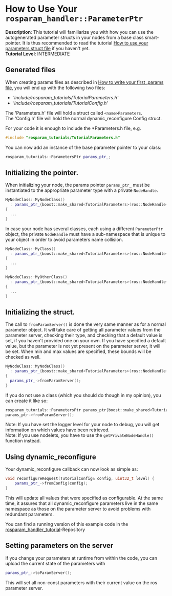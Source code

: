 # How to Use Your `rosparam_handler::ParameterPtr`
**Description**: This tutorial will familiarize you with how you can use the autogenerated parameter structs in your nodes from a base class smart-pointer. It is thus recommended to read the tutorial [How to use your parameters struct file](HowToUseYourParametersStruct.md) if you haven't yet.  
**Tutorial Level**: INTERMEDIATE

## Generated files
When creating params files as described in [How to write your first .params file](HowToWriteYourFirstParamsFile.md), you will end up with the following two files:
-   *'include/rosparam_tutorials/TutorialParameters.h'*
-   *'include/rosparam_tutorials/TutorialConfig.h'*

The '<name>Parameters.h' file will hold a struct called `<name>Parameters`.  
The '<name>Config.h' file will hold the normal dynamic_reconfigure Config struct.

For your code it is enough to include the \*Parameters.h file, e.g.

```cpp
#include "rosparam_tutorials/TutorialParameters.h"
```

You can now add an instance of the base parameter pointer to your class:

```cpp
rosparam_tutorials::ParametersPtr params_ptr_;
```

## Initializing the pointer.
When initializing your node, the params pointer `params_ptr_` must be instantiated to the appropriate parameter type with a private `NodeHandle`.

```cpp
MyNodeClass::MyNodeClass()
  : params_ptr_{boost::make_shared<TutorialParameters>(ros::NodeHandle("~"))}
{
  ...
}
```

In case your node has several classes, each using a different `ParameterPtr` object, the private `NodeHandle` must have a sub-namespace that is unique to your object in order to avoid parameters name collision.

```cpp
MyNodeClass::MyClass()
  : params_ptr_{boost::make_shared<TutorialParameters>(ros::NodeHandle("~/my_class"))}
{
  ...
}

MyNodeClass::MyOtherClass()
  : params_ptr_{boost::make_shared<TutorialParameters>(ros::NodeHandle("~/my_other_class"))}
{
  ...
}
```

## Initializing the struct.

The call to `fromParamServer()` is done the very same manner as for a normal parameter object.
It will take care of getting all parameter values from the parameter server, checking their type, and checking that a default value is set, if you haven't provided one on your own. If you have specified a default value, but the parameter is not yet present on the parameter server, it will be set. When min and max values are specified, these bounds will be checked as well.

```cpp
MyNodeClass::MyNodeClass()
  : params_ptr_{boost::make_shared<TutorialParameters>(ros::NodeHandle("~"))}
{
  params_ptr_->fromParamServer();
}
```

If you do not use a class (which you should do though in my opinion), you can create it like so:
```cpp
rosparam_tutorials::ParametersPtr params_ptr{boost::make_shared<TutorialParameters>(ros::NodeHandle("~"))}
params_ptr->fromParamServer();
```
Note: If you have set the logger level for your node to debug, you will get information on which values have been retrieved.  
Note: If you use nodelets, you have to use the `getPrivateNodeHandle()` function instead.

## Using dynamic_reconfigure
Your dynamic_reconfigure callback can now look as simple as:
```cpp
void reconfigureRequest(TutorialConfig& config, uint32_t level) {
    params_ptr_->fromConfig(config);
}
```
This will update all values that were specified as configurable. At the same time, it assures that all dynamic_reconfigure parameters live in the same namespace as those on the parameter server to avoid problems with redundant parameters.

You can find a running version of this example code in the [rosparam_handler_tutorial](https://github.com/cbandera/rosparam_handler_tutorial)-Repository

## Setting parameters on the server
If you change your parameters at runtime from within the code, you can upload the current state of the parameters with
```cpp
params_ptr_->toParamServer();
```
This will set all non-const parameters with their current value on the ros parameter server.
